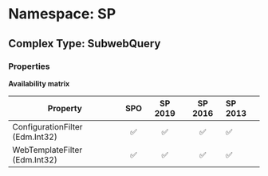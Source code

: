 # Namespace: SP

## Complex Type: SubwebQuery

### Properties

**Availability matrix**

Property | SPO | SP 2019 | SP 2016 | SP 2013
----------|:---:|:-------:|:-------:|:-------
ConfigurationFilter (Edm.Int32) | ✅ | ✅ | ✅ | ✅
WebTemplateFilter (Edm.Int32) | ✅ | ✅ | ✅ | ✅
